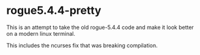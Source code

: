 # rogue5.4.4-pretty

This is an attempt to take the old rogue-5.4.4 code and make it look better on a modern linux terminal.

This includes the ncurses fix that was breaking compilation.

